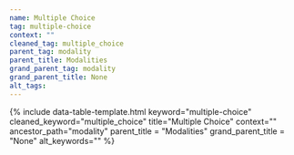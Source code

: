 ```yaml
---
name: Multiple Choice
tag: multiple-choice
context: ""
cleaned_tag: multiple_choice
parent_tag: modality
parent_title: Modalities
grand_parent_tag: modality
grand_parent_title: None
alt_tags: 
---
```


{% include data-table-template.html 
  keyword="multiple-choice" 
  cleaned_keyword="multiple_choice" 
  title="Multiple Choice"
  context=""
  ancestor_path="modality" 
  parent_title = "Modalities"
  grand_parent_title = "None"
  alt_keywords=""
%}

